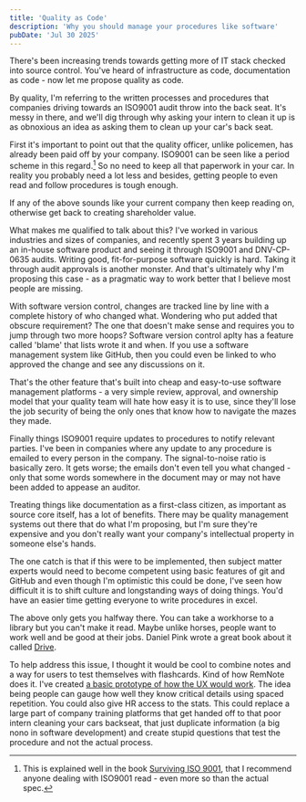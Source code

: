```yaml
---
title: 'Quality as Code'
description: 'Why you should manage your procedures like software'
pubDate: 'Jul 30 2025'
---
```


There's been increasing trends towards getting more of IT stack checked into source control. You've heard of infrastructure as code, documentation as code - now let me propose quality as code.

By quality, I'm referring to the written processes and procedures that companies driving towards an ISO9001 audit throw into the back seat. It's messy in there, and we'll dig through why asking your intern to clean it up is as obnoxious an idea as asking them to clean up your car's back seat.

First it's important to point out that the quality officer, unlike policemen, has already been paid off by your company. ISO9001 can be seen like a period scheme in this regard.[^1] So no need to keep all that paperwork in your car. In reality you probably need a lot less and besides, getting people to even read and follow procedures is tough enough.

If any of the above sounds like your current company then keep reading on, otherwise get back to creating shareholder value.

What makes me qualified to talk about this? I've worked in various industries and sizes of companies, and recently spent 3 years building up an in-house software product and seeing it through ISO9001 and DNV-CP-0635 audits. Writing good, fit-for-purpose software quickly is hard. Taking it through audit approvals is another monster. And that's ultimately why I'm proposing this case - as a pragmatic way to work better that I believe most people are missing.

With software version control, changes are tracked line by line with a complete history of who changed what. Wondering who put added that obscure requirement? The one that doesn't make sense and requires you to jump through two more hoops? Software version control aplty has a feature called 'blame' that lists wrote it and when. If you use a software management system like GitHub, then you could even be linked to who approved the change and see any discussions on it.

That's the other feature that's built into cheap and easy-to-use software management platforms - a very simple review,  approval, and ownership model that your quality team will hate how easy it is to use, since they'll lose the job security of being the only ones that know how to navigate the mazes they made.

Finally things ISO9001 require updates to procedures to notify relevant parties. I've been in companies where any update to any procedure is emailed to every person in the company. The signal-to-noise ratio is basically zero. It gets worse; the emails don't even tell you what changed - only that some words somewhere in the document may or may not have been added to appease an auditor.

Treating things like documentation as a first-class citizen, as important as source core itself, has a lot of benefits. There may be quality management systems out there that do what I'm proposing, but I'm sure they're expensive and you don't really want your company's intellectual property in someone else's hands.

The one catch is that if this were to be implemented, then subject matter experts would need to become competent using basic features of git and GitHub and even though I'm optimistic this could be done, I've seen how difficult it is to shift culture and longstanding ways of doing things. You'd have an easier time getting everyone to write procedures in excel.

The above only gets you halfway there. You can take a workhorse to a library but you can't make it read. Maybe unlike horses, people want to work well and be good at their jobs. Daniel Pink wrote a great book about it called [Drive](https://www.danpink.com/books/drive/).

To help address this issue, I thought it would be cool to combine notes and a way for users to test themselves with flashcards. Kind of how RemNote does it. I've created [a basic prototype of how the UX would work](https://kei-mp.github.io/memnote/). The idea being people can gauge how well they know critical details using spaced repetition. You could also give HR access to the stats. This could replace a large part of company training platforms that get handed off to that poor intern cleaning your cars backseat, that just duplicate information (a big nono in software development) and create stupid questions that test the procedure and not the actual process. 

[^1]: This is explained well in the book [Surviving ISO 9001](https://www.survivingiso9001.com/), that I recommend anyone dealing with ISO9001 read - even more so than the actual spec.